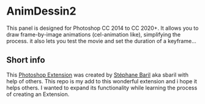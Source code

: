 # AnimDessin2
This panel is designed for Photoshop CC 2014 to CC 2020+. It allows you to draw frame-by-image animations (cel-animation like), simplifying the process. it also lets you test the movie and set the duration of a keyframe…

## Short info
This [Photoshop Extension](https://helpx.adobe.com/photoshop/kb/plug-ins-extensions-photoshop-cc.html) was created by [Stéphane Baril](https://github.com/sbaril/Photoshop-Animation) aka sbaril with help of others. This repo is my add to this wonderful extension and i hope it helps others. I wanted to expand its functionality while learning the process of creating an Extension. 
